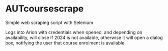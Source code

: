 # AUTcoursescrape
Simple web scraping script with Selenium

Logs into Arion with credentials when opened, and depending on availability, will close if 2024 is not available, otherwise it will open a dialog box, notifying the user that course enrolment is available 
